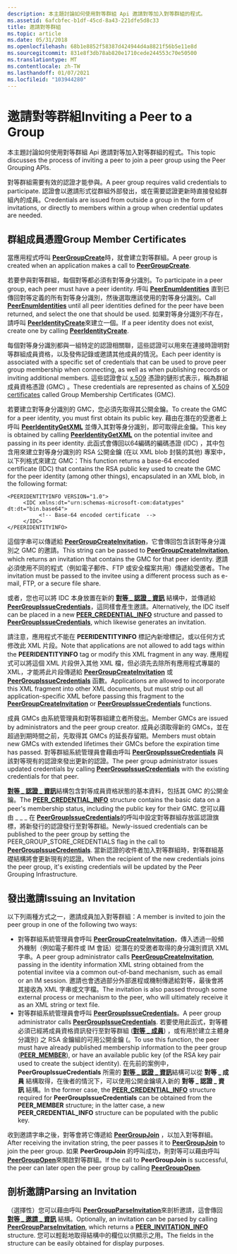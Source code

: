 ```yaml
---
description: 本主題討論如何使用對等群組 Api 邀請對等加入對等群組的程式。
ms.assetid: 6afcbfec-b1df-45cd-8a43-221dfe5d8c33
title: 邀請對等群組
ms.topic: article
ms.date: 05/31/2018
ms.openlocfilehash: 68b1e8852f58387d424944d4a8821f56b5e11e8d
ms.sourcegitcommit: 831e8f3db78ab820e1710cede244553c70e50500
ms.translationtype: MT
ms.contentlocale: zh-TW
ms.lasthandoff: 01/07/2021
ms.locfileid: "103944280"
---
```

# <a name="inviting-a-peer-to-a-group"></a><span data-ttu-id="40837-103">邀請對等群組</span><span class="sxs-lookup"><span data-stu-id="40837-103">Inviting a Peer to a Group</span></span>

<span data-ttu-id="40837-104">本主題討論如何使用對等群組 Api 邀請對等加入對等群組的程式。</span><span class="sxs-lookup"><span data-stu-id="40837-104">This topic discusses the process of inviting a peer to join a peer group using the Peer Grouping APIs.</span></span>

<span data-ttu-id="40837-105">對等群組需要有效的認證才能參與。</span><span class="sxs-lookup"><span data-stu-id="40837-105">A peer group requires valid credentials to participate.</span></span> <span data-ttu-id="40837-106">認證會以邀請形式從群組外部發出，或在需要認證更新時直接發給群組內的成員。</span><span class="sxs-lookup"><span data-stu-id="40837-106">Credentials are issued from outside a group in the form of invitations, or directly to members within a group when credential updates are needed.</span></span>

## <a name="group-member-certificates"></a><span data-ttu-id="40837-107">群組成員憑證</span><span class="sxs-lookup"><span data-stu-id="40837-107">Group Member Certificates</span></span>

<span data-ttu-id="40837-108">當應用程式呼叫 [**PeerGroupCreate**](/windows/desktop/api/P2P/nf-p2p-peergroupcreate)時，就會建立對等群組。</span><span class="sxs-lookup"><span data-stu-id="40837-108">A peer group is created when an application makes a call to [**PeerGroupCreate**](/windows/desktop/api/P2P/nf-p2p-peergroupcreate).</span></span>

<span data-ttu-id="40837-109">若要參與對等群組，每個對等都必須有對等身分識別。</span><span class="sxs-lookup"><span data-stu-id="40837-109">To participate in a peer group, each peer must have a peer identity.</span></span> <span data-ttu-id="40837-110">呼叫 [**PeerEnumIdentities**](/windows/desktop/api/P2P/nf-p2p-peerenumidentities) 直到已傳回對等定義的所有對等身分識別，然後選取應該使用的對等身分識別。</span><span class="sxs-lookup"><span data-stu-id="40837-110">Call [**PeerEnumIdentities**](/windows/desktop/api/P2P/nf-p2p-peerenumidentities) until all peer identities defined for the peer have been returned, and select the one that should be used.</span></span> <span data-ttu-id="40837-111">如果對等身分識別不存在，請呼叫 [**PeerIdentityCreate**](/windows/desktop/api/P2P/nf-p2p-peeridentitycreate)來建立一個。</span><span class="sxs-lookup"><span data-stu-id="40837-111">If a peer identity does not exist, create one by calling [**PeerIdentityCreate**](/windows/desktop/api/P2P/nf-p2p-peeridentitycreate).</span></span>

<span data-ttu-id="40837-112">每個對等身分識別都與一組特定的認證相關聯，這些認證可以用來在連接時證明對等群組成員資格，以及發佈記錄或邀請其他成員的情況。</span><span class="sxs-lookup"><span data-stu-id="40837-112">Each peer identity is associated with a specific set of credentials that can be used to prove peer group membership when connecting, as well as when publishing records or inviting additional members.</span></span> <span data-ttu-id="40837-113">這些認證會以 [x.509](https://www.ietf.org/rfc/rfc2511.txt) 憑證的鏈形式表示，稱為群組成員資格憑證 (GMC) 。</span><span class="sxs-lookup"><span data-stu-id="40837-113">These credentials are represented as chains of [X.509 certificates](https://www.ietf.org/rfc/rfc2511.txt) called Group Membership Certificates (GMC).</span></span>

<span data-ttu-id="40837-114">若要建立對等身分識別的 GMC，您必須先取得其公開金鑰。</span><span class="sxs-lookup"><span data-stu-id="40837-114">To create the GMC for a peer identity, you must first obtain its public key.</span></span> <span data-ttu-id="40837-115">藉由在潛在的受邀者上呼叫 [**PeerIdentityGetXML**](/windows/desktop/api/P2P/nf-p2p-peeridentitygetxml) 並傳入其對等身分識別，即可取得此金鑰。</span><span class="sxs-lookup"><span data-stu-id="40837-115">This key is obtained by calling [**PeerIdentityGetXML**](/windows/desktop/api/P2P/nf-p2p-peeridentitygetxml) on the potential invitee and passing in its peer identity.</span></span> <span data-ttu-id="40837-116">此函式會傳回以64編碼的編碼憑證 (IDC) ，其中包含用來建立對等身分識別的 RSA 公開金鑰 (在以 XML blob 封裝的其他) 專案中，以下列格式來建立 GMC：</span><span class="sxs-lookup"><span data-stu-id="40837-116">This function returns a base-64 encoded certificate (IDC) that contains the RSA public key used to create the GMC for the peer identity (among other things), encapsulated in an XML blob, in the following format:</span></span>

``` syntax
<PEERIDENTITYINFO VERSION="1.0">
     <IDC xmlns:dt="urn:schemas-microsoft-com:datatypes" dt:dt="bin.base64">
          <!-- Base-64 encoded certificate  -->
     </IDC>
</PEERIDENTITYINFO>
```

<span data-ttu-id="40837-117">這個字串可以傳遞給 [**PeerGroupCreateInvitation**](/windows/desktop/api/P2P/nf-p2p-peergroupcreateinvitation)，它會傳回包含該對等身分識別之 GMC 的邀請。</span><span class="sxs-lookup"><span data-stu-id="40837-117">This string can be passed to [**PeerGroupCreateInvitation**](/windows/desktop/api/P2P/nf-p2p-peergroupcreateinvitation), which returns an invitation that contains the GMC for that peer identity.</span></span> <span data-ttu-id="40837-118">邀請必須使用不同的程式（例如電子郵件、FTP 或安全檔案共用）傳遞給受邀者。</span><span class="sxs-lookup"><span data-stu-id="40837-118">The invitation must be passed to the invitee using a different process such as e-mail, FTP, or a secure file share.</span></span>

<span data-ttu-id="40837-119">或者，您也可以將 IDC 本身放置在新的 [**對等 \_ 認證 \_ 資訊**](/windows/desktop/api/P2P/ns-p2p-peer_credential_info) 結構中，並傳遞給 [**PeerGroupIssueCredentials**](/windows/desktop/api/P2P/nf-p2p-peergroupissuecredentials)，這同樣會產生邀請。</span><span class="sxs-lookup"><span data-stu-id="40837-119">Alternatively, the IDC itself can be placed in a new [**PEER\_CREDENTIAL\_INFO**](/windows/desktop/api/P2P/ns-p2p-peer_credential_info) structure and passed to [**PeerGroupIssueCredentials**](/windows/desktop/api/P2P/nf-p2p-peergroupissuecredentials), which likewise generates an invitation.</span></span>

<span data-ttu-id="40837-120">請注意，應用程式不能在 **PEERIDENTITYINFO** 標記內新增標記，或以任何方式修改此 XML 片段。</span><span class="sxs-lookup"><span data-stu-id="40837-120">Note that applications are not allowed to add tags within the **PEERIDENTITYINFO** tag or modify this XML fragment in any way.</span></span> <span data-ttu-id="40837-121">應用程式可以將這個 XML 片段併入其他 XML 檔，但必須先去除所有應用程式專屬的 XML，才能將此片段傳遞給 [**PeerGroupCreateInvitation**](/windows/desktop/api/P2P/nf-p2p-peergroupcreateinvitation) 或 [**PeerGroupIssueCredentials**](/windows/desktop/api/P2P/nf-p2p-peergroupissuecredentials) 函數。</span><span class="sxs-lookup"><span data-stu-id="40837-121">Applications are allowed to incorporate this XML fragment into other XML documents, but must strip out all application-specific XML before passing this fragment to the [**PeerGroupCreateInvitation**](/windows/desktop/api/P2P/nf-p2p-peergroupcreateinvitation) or [**PeerGroupIssueCredentials**](/windows/desktop/api/P2P/nf-p2p-peergroupissuecredentials) functions.</span></span>

<span data-ttu-id="40837-122">成員 GMCs 由系統管理員和對等群組建立者所發出。</span><span class="sxs-lookup"><span data-stu-id="40837-122">Member GMCs are issued by administrators and the peer group creator.</span></span> <span data-ttu-id="40837-123">成員必須取得新的 GMCs，並在超過到期時間之前，先取得其 GMCs 的延長存留期。</span><span class="sxs-lookup"><span data-stu-id="40837-123">Members must obtain new GMCs with extended lifetimes their GMCs before the expiration time has passed.</span></span> <span data-ttu-id="40837-124">對等群組系統管理員會藉由呼叫 [**PeerGroupIssueCredentials**](/windows/desktop/api/P2P/nf-p2p-peergroupissuecredentials) 與該對等現有的認證來發出更新的認證。</span><span class="sxs-lookup"><span data-stu-id="40837-124">The peer group administrator issues updated credentials by calling [**PeerGroupIssueCredentials**](/windows/desktop/api/P2P/nf-p2p-peergroupissuecredentials) with the existing credentials for that peer.</span></span>

<span data-ttu-id="40837-125">[**對等 \_ 認證 \_ 資訊**](/windows/desktop/api/P2P/ns-p2p-peer_credential_info)結構包含對等成員資格狀態的基本資料，包括其 GMC 的公開金鑰。</span><span class="sxs-lookup"><span data-stu-id="40837-125">The [**PEER\_CREDENTIAL\_INFO**](/windows/desktop/api/P2P/ns-p2p-peer_credential_info) structure contains the basic data on a peer's membership status, including the public key for their GMC.</span></span> <span data-ttu-id="40837-126">您可以藉由 \_ \_ \_ 在 [**PeerGroupIssueCredentials**](/windows/desktop/api/P2P/nf-p2p-peergroupissuecredentials)的呼叫中設定對等群組存放區認證旗標，將新發行的認證發行至對等群組。</span><span class="sxs-lookup"><span data-stu-id="40837-126">Newly-issued credentials can be published to the peer group by setting the PEER\_GROUP\_STORE\_CREDENTIALS flag in the call to [**PeerGroupIssueCredentials**](/windows/desktop/api/P2P/nf-p2p-peergroupissuecredentials).</span></span> <span data-ttu-id="40837-127">當新認證的收件者加入對等群組時，對等群組基礎結構將會更新現有的認證。</span><span class="sxs-lookup"><span data-stu-id="40837-127">When the recipient of the new credentials joins the peer group, it's existing credentials will be updated by the Peer Grouping Infrastructure.</span></span>

## <a name="issuing-an-invitation"></a><span data-ttu-id="40837-128">發出邀請</span><span class="sxs-lookup"><span data-stu-id="40837-128">Issuing an Invitation</span></span>

<span data-ttu-id="40837-129">以下列兩種方式之一，邀請成員加入對等群組：</span><span class="sxs-lookup"><span data-stu-id="40837-129">A member is invited to join the peer group in one of the following two ways:</span></span>

-   <span data-ttu-id="40837-130">對等群組系統管理員會呼叫 [**PeerGroupCreateInvitation**](/windows/desktop/api/P2P/nf-p2p-peergroupcreateinvitation)，傳入透過一般頻外機制（例如電子郵件或 IM 會話）從潛在的受邀者取得的身分識別資訊 XML 字串。</span><span class="sxs-lookup"><span data-stu-id="40837-130">A peer group administrator calls [**PeerGroupCreateInvitation**](/windows/desktop/api/P2P/nf-p2p-peergroupcreateinvitation), passing in the identity information XML string obtained from the potential invitee via a common out-of-band mechanism, such as email or an IM session.</span></span> <span data-ttu-id="40837-131">邀請也會透過部分外部進程或機制傳遞給對等，最後會將其接收為 XML 字串或文字檔。</span><span class="sxs-lookup"><span data-stu-id="40837-131">The invitation is also passed through some external process or mechanism to the peer, who will ultimately receive it as an XML string or text file.</span></span>
-   <span data-ttu-id="40837-132">對等群組系統管理員會呼叫 [**PeerGroupIssueCredentials**](/windows/desktop/api/P2P/nf-p2p-peergroupissuecredentials)。</span><span class="sxs-lookup"><span data-stu-id="40837-132">A peer group administrator calls [**PeerGroupIssueCredentials**](/windows/desktop/api/P2P/nf-p2p-peergroupissuecredentials).</span></span> <span data-ttu-id="40837-133">若要使用此函式，對等體必須已經將成員資格資訊發行至對等群組 ([**對等 \_ 成員**](/windows/desktop/api/P2P/ns-p2p-peer_member)) ，或有用於建立主體身分識別) 之 RSA 金鑰組的可用公開金鑰 (。</span><span class="sxs-lookup"><span data-stu-id="40837-133">To use this function, the peer must have already published membership information to the peer group ([**PEER\_MEMBER**](/windows/desktop/api/P2P/ns-p2p-peer_member)), or have an available public key (of the RSA key pair used to create the subject identity).</span></span> <span data-ttu-id="40837-134">在先前的案例中， **PeerGroupIssueCredentials** 所需的 [**對等 \_ 認證 \_ 資訊**](/windows/desktop/api/P2P/ns-p2p-peer_credential_info)結構可以從 **對等 \_ 成員** 結構取得，在後者的情況下，可以使用公開金鑰填入新的 **對等 \_ 認證 \_ 資訊** 結構。</span><span class="sxs-lookup"><span data-stu-id="40837-134">In the former case, the [**PEER\_CREDENTIAL\_INFO**](/windows/desktop/api/P2P/ns-p2p-peer_credential_info) structure required for **PeerGroupIssueCredentials** can be obtained from the **PEER\_MEMBER** structure; in the latter case, a new **PEER\_CREDENTIAL\_INFO** structure can be populated with the public key.</span></span>

<span data-ttu-id="40837-135">收到邀請字串之後，對等會將它傳遞給 [**PeerGroupJoin**](/windows/desktop/api/P2P/nf-p2p-peergroupjoin) ，以加入對等群組。</span><span class="sxs-lookup"><span data-stu-id="40837-135">After receiving the invitation string, the peer passes it to [**PeerGroupJoin**](/windows/desktop/api/P2P/nf-p2p-peergroupjoin) to join the peer group.</span></span> <span data-ttu-id="40837-136">如果 **PeerGroupJoin** 的呼叫成功，則對等可以藉由呼叫 [**PeerGroupOpen**](/windows/desktop/api/P2P/nf-p2p-peergroupopen)來開啟對等群組。</span><span class="sxs-lookup"><span data-stu-id="40837-136">If the call to **PeerGroupJoin** is successful, the peer can later open the peer group by calling [**PeerGroupOpen**](/windows/desktop/api/P2P/nf-p2p-peergroupopen).</span></span>

## <a name="parsing-an-invitation"></a><span data-ttu-id="40837-137">剖析邀請</span><span class="sxs-lookup"><span data-stu-id="40837-137">Parsing an Invitation</span></span>

<span data-ttu-id="40837-138">（選擇性）您可以藉由呼叫 [**PeerGroupParseInvitation**](/windows/desktop/api/P2P/nf-p2p-peergroupparseinvitation)來剖析邀請，這會傳回 [**對等 \_ 邀請 \_ 資訊**](/windows/desktop/api/P2P/ns-p2p-peer_invitation_info) 結構。</span><span class="sxs-lookup"><span data-stu-id="40837-138">Optionally, an invitation can be parsed by calling [**PeerGroupParseInvitation**](/windows/desktop/api/P2P/nf-p2p-peergroupparseinvitation), which returns a [**PEER\_INVITATION\_INFO**](/windows/desktop/api/P2P/ns-p2p-peer_invitation_info) structure.</span></span> <span data-ttu-id="40837-139">您可以輕鬆地取得結構中的欄位以供顯示之用。</span><span class="sxs-lookup"><span data-stu-id="40837-139">The fields in the structure can be easily obtained for display purposes.</span></span>

 

 



